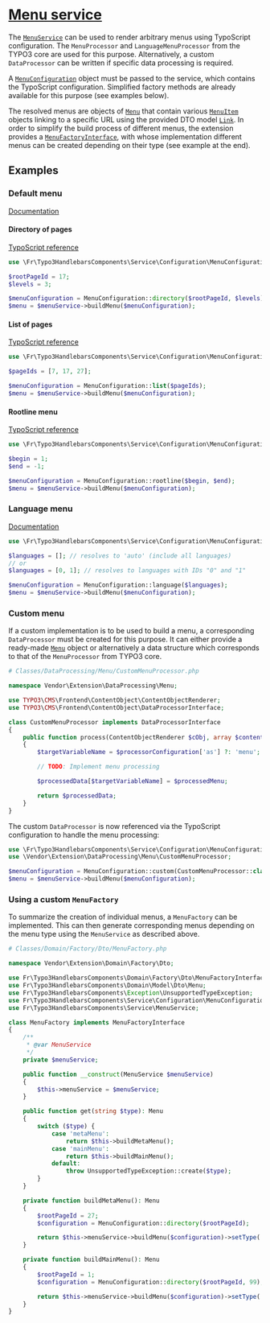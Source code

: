 # [Menu service](../../Classes/Service/MenuService.php)

The [`MenuService`](../../Classes/Service/MenuService.php) can be used to
render arbitrary menus using TypoScript configuration. The `MenuProcessor`
and `LanguageMenuProcessor` from the TYPO3 core are used for this purpose.
Alternatively, a custom `DataProcessor` can be written if specific data
processing is required.

A [`MenuConfiguration`](../../Classes/Service/Configuration/MenuConfiguration.php)
object must be passed to the service, which contains the TypoScript
configuration. Simplified factory methods are already available for this
purpose (see examples below).

The resolved menus are objects of [`Menu`][1] that contain various
[`MenuItem`][2] objects linking to a specific URL using the provided DTO
model [`Link`][3]. In order to simplify the build process of different
menus, the extension provides a [`MenuFactoryInterface`][4], with whose
implementation different menus can be created depending on their type
(see example at the end).

## Examples

### Default menu

[Documentation](https://docs.typo3.org/m/typo3/reference-typoscript/master/en-us/ContentObjects/Fluidtemplate/DataProcessing/MenuProcessor.html)

#### Directory of pages

[TypoScript reference](https://docs.typo3.org/m/typo3/reference-typoscript/master/en-us/ContentObjects/Hmenu/Index.html#special-directory)

```php
use \Fr\Typo3HandlebarsComponents\Service\Configuration\MenuConfiguration;

$rootPageId = 17;
$levels = 3;

$menuConfiguration = MenuConfiguration::directory($rootPageId, $levels);
$menu = $menuService->buildMenu($menuConfiguration);
```

#### List of pages

[TypoScript reference](https://docs.typo3.org/m/typo3/reference-typoscript/master/en-us/ContentObjects/Hmenu/Index.html#special-list)

```php
use \Fr\Typo3HandlebarsComponents\Service\Configuration\MenuConfiguration;

$pageIds = [7, 17, 27];

$menuConfiguration = MenuConfiguration::list($pageIds);
$menu = $menuService->buildMenu($menuConfiguration);
```

#### Rootline menu

[TypoScript reference](https://docs.typo3.org/m/typo3/reference-typoscript/master/en-us/ContentObjects/Hmenu/Index.html#special-rootline)

```php
use \Fr\Typo3HandlebarsComponents\Service\Configuration\MenuConfiguration;

$begin = 1;
$end = -1;

$menuConfiguration = MenuConfiguration::rootline($begin, $end);
$menu = $menuService->buildMenu($menuConfiguration);
```

### Language menu

[Documentation](https://docs.typo3.org/m/typo3/reference-typoscript/master/en-us/ContentObjects/Fluidtemplate/DataProcessing/LanguageMenuProcessor.html)

```php
use \Fr\Typo3HandlebarsComponents\Service\Configuration\MenuConfiguration;

$languages = []; // resolves to 'auto' (include all languages)
// or
$languages = [0, 1]; // resolves to languages with IDs "0" and "1"

$menuConfiguration = MenuConfiguration::language($languages);
$menu = $menuService->buildMenu($menuConfiguration);
```

### Custom menu

If a custom implementation is to be used to build a menu, a corresponding
`DataProcessor` must be created for this purpose. It can either provide a
ready-made [`Menu`](../../Classes/Domain/Model/Dto/Menu.php) object or
alternatively a data structure which corresponds to that of the
`MenuProcessor` from TYPO3 core.

```php
# Classes/DataProcessing/Menu/CustomMenuProcessor.php

namespace Vendor\Extension\DataProcessing\Menu;

use TYPO3\CMS\Frontend\ContentObject\ContentObjectRenderer;
use TYPO3\CMS\Frontend\ContentObject\DataProcessorInterface;

class CustomMenuProcessor implements DataProcessorInterface
{
    public function process(ContentObjectRenderer $cObj, array $contentObjectConfiguration, array $processorConfiguration, array $processedData): array
    {
        $targetVariableName = $processorConfiguration['as'] ?: 'menu';

        // TODO: Implement menu processing

        $processedData[$targetVariableName] = $processedMenu;

        return $processedData;
    }
}
```

The custom `DataProcessor` is now referenced via the TypoScript
configuration to handle the menu processing:

```php
use \Fr\Typo3HandlebarsComponents\Service\Configuration\MenuConfiguration;
use \Vendor\Extension\DataProcessing\Menu\CustomMenuProcessor;

$menuConfiguration = MenuConfiguration::custom(CustomMenuProcessor::class);
$menu = $menuService->buildMenu($menuConfiguration);
```

### Using a custom `MenuFactory`

To summarize the creation of individual menus, a `MenuFactory` can be
implemented. This can then generate corresponding menus depending on
the menu type using the `MenuService` as described above.

```php
# Classes/Domain/Factory/Dto/MenuFactory.php

namespace Vendor\Extension\Domain\Factory\Dto;

use Fr\Typo3HandlebarsComponents\Domain\Factory\Dto\MenuFactoryInterface;
use Fr\Typo3HandlebarsComponents\Domain\Model\Dto\Menu;
use Fr\Typo3HandlebarsComponents\Exception\UnsupportedTypeException;
use Fr\Typo3HandlebarsComponents\Service\Configuration\MenuConfiguration;
use Fr\Typo3HandlebarsComponents\Service\MenuService;

class MenuFactory implements MenuFactoryInterface
{
    /**
     * @var MenuService
     */
    private $menuService;

    public function __construct(MenuService $menuService)
    {
        $this->menuService = $menuService;
    }

    public function get(string $type): Menu
    {
        switch ($type) {
            case 'metaMenu':
                return $this->buildMetaMenu();
            case 'mainMenu':
                return $this->buildMainMenu();
            default:
                throw UnsupportedTypeException::create($type);
        }
    }

    private function buildMetaMenu(): Menu
    {
        $rootPageId = 27;
        $configuration = MenuConfiguration::directory($rootPageId);

        return $this->menuService->buildMenu($configuration)->setType('metaMenu');
    }

    private function buildMainMenu(): Menu
    {
        $rootPageId = 1;
        $configuration = MenuConfiguration::directory($rootPageId, 99);

        return $this->menuService->buildMenu($configuration)->setType('mainMenu');
    }
}
```

[1]: ../../Classes/Domain/Model/Dto/Menu.php
[2]: ../../Classes/Domain/Model/Dto/MenuItem.php
[3]: ../../Classes/Domain/Model/Dto/Link.php
[4]: ../../Classes/Domain/Factory/Dto/MenuFactoryInterface.php

